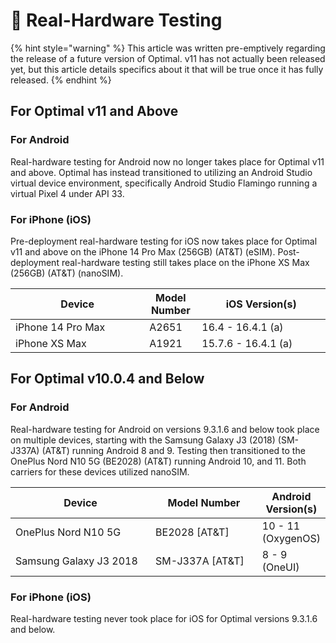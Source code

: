 # 📲 Real-Hardware Testing

{% hint style="warning" %}
This article was written pre-emptively regarding the release of a future version of Optimal. v11 has not actually been released yet, but this article details specifics about it that will be true once it has fully released.&#x20;
{% endhint %}

## For Optimal v11 and Above

### For Android&#x20;

Real-hardware testing for Android now no longer takes place for Optimal v11 and above. Optimal has instead transitioned to utilizing an Android Studio virtual device environment, specifically Android Studio Flamingo running a virtual Pixel 4 under API 33.&#x20;

### For iPhone (iOS)

Pre-deployment real-hardware testing for iOS now takes place for Optimal v11 and above on the iPhone 14 Pro Max (256GB) (AT\&T) (eSIM). Post-deployment real-hardware testing still takes place on the iPhone XS Max (256GB) (AT\&T) (nanoSIM).&#x20;

<table><thead><tr><th width="198.33333333333331">Device</th><th>Model Number </th><th width="189.66666666666674">iOS Version(s)</th></tr></thead><tbody><tr><td>iPhone 14 Pro Max</td><td>A2651</td><td>16.4 - 16.4.1 (a)</td></tr><tr><td>iPhone XS Max</td><td>A1921</td><td>15.7.6 - 16.4.1 (a)</td></tr></tbody></table>

## For Optimal v10.0.4 and Below

### For Android&#x20;

Real-hardware testing for Android on versions 9.3.1.6 and below took place on multiple devices, starting with the Samsung Galaxy J3 (2018) (SM-J337A) (AT\&T) running Android 8 and 9. Testing then transitioned to the OnePlus Nord N10 5G (BE2028) (AT\&T) running Android 10, and 11. Both carriers for these devices utilized nanoSIM.

<table><thead><tr><th width="242">Device </th><th width="177.33333333333331">Model Number</th><th>Android Version(s)</th></tr></thead><tbody><tr><td>OnePlus Nord N10 5G</td><td>BE2028 [AT&#x26;T]</td><td>10 - 11 (OxygenOS)</td></tr><tr><td>Samsung Galaxy J3 2018</td><td>SM-J337A [AT&#x26;T]</td><td>8 - 9 (OneUI)</td></tr></tbody></table>

### For iPhone (iOS)

Real-hardware testing never took place for iOS for Optimal versions 9.3.1.6 and below.
